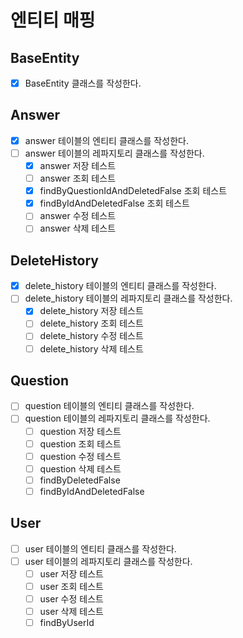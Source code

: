 # 엔티티 매핑

## BaseEntity
- [x] BaseEntity 클래스를 작성한다.

## Answer
- [X] answer 테이블의 엔티티 클래스를 작성한다.
- [ ] answer 테이블의 레파지토리 클래스를 작성한다.
    - [x] answer 저장 테스트
    - [ ] answer 조회 테스트
    - [x] findByQuestionIdAndDeletedFalse 조회 테스트
    - [x] findByIdAndDeletedFalse 조회 테스트
    - [ ] answer 수정 테스트
    - [ ] answer 삭제 테스트

## DeleteHistory
- [x] delete_history 테이블의 엔티티 클래스를 작성한다.
- [ ] delete_history 테이블의 레파지토리 클래스를 작성한다.
    - [x] delete_history 저장 테스트
    - [ ] delete_history 조회 테스트
    - [ ] delete_history 수정 테스트
    - [ ] delete_history 삭제 테스트

## Question
- [ ] question 테이블의 엔티티 클래스를 작성한다.
- [ ] question 테이블의 레파지토리 클래스를 작성한다.
    - [ ] question 저장 테스트
    - [ ] question 조회 테스트
    - [ ] question 수정 테스트
    - [ ] question 삭제 테스트
    - [ ] findByDeletedFalse
    - [ ] findByIdAndDeletedFalse

## User
- [ ] user 테이블의 엔티티 클래스를 작성한다.
- [ ] user 테이블의 레파지토리 클래스를 작성한다.
    - [ ] user 저장 테스트
    - [ ] user 조회 테스트
    - [ ] user 수정 테스트
    - [ ] user 삭제 테스트
    - [ ] findByUserId
